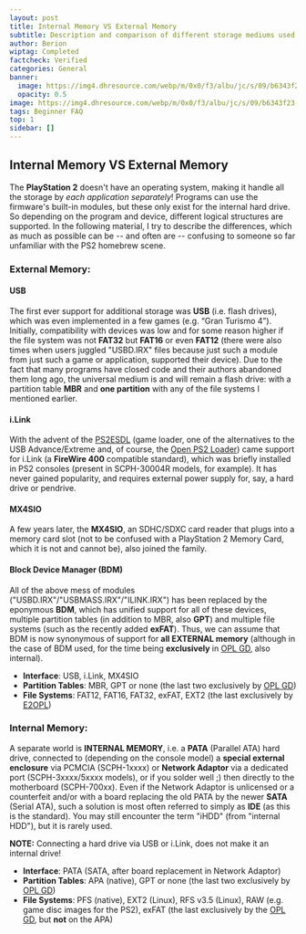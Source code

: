 ```yaml
---
layout: post
title: Internal Memory VS External Memory
subtitle: Description and comparison of different storage mediums used by the PS2
author: Berion
wiptag: Completed
factcheck: Verified
categories: General
banner: 
  image: https://img4.dhresource.com/webp/m/0x0/f3/albu/jc/s/09/b6343f23-fd05-4413-aafb-1ba7b38dc6cc.jpg
  opacity: 0.5
image: https://img4.dhresource.com/webp/m/0x0/f3/albu/jc/s/09/b6343f23-fd05-4413-aafb-1ba7b38dc6cc.jpg
tags: Beginner FAQ
top: 1
sidebar: []
---
```


## Internal Memory VS External Memory

The **PlayStation 2** doesn't have an operating system, making it handle all the storage by *each application separately*! Programs can use the firmware's built-in modules, but these only exist for the internal hard drive. So depending on the program and device, different logical structures are supported. In the following material, I try to describe the differences, which as much as possible can be -- and often are -- confusing to someone so far unfamiliar with the PS2 homebrew scene.

### External Memory:

#### USB
The first ever support for additional storage was **USB** (i.e. flash drives), which was even implemented in a few games (e.g. “Gran Turismo 4”). Initially, compatibility with devices was low and for some reason higher if the file system was not **FAT32** but **FAT16** or even **FAT12** (there were also times when users juggled "USBD.IRX" files because just such a module from just such a game or application, supported their device). Due to the fact that many programs have closed code and their authors abandoned them long ago, the universal medium is and will remain a flash drive: with a partition table **MBR** and **one partition** with any of the file systems I mentioned earlier.

#### i.Link
With the advent of the [PS2ESDL](https://sites.google.com/view/ysai187/home/projects/ps2esdl#h.p_DeSddFqr7A1v) (game loader, one of the alternatives to the USB Advance/Extreme and, of course, the [Open PS2 Loader](https://github.com/ps2homebrew/Open-PS2-Loader/releases)) came support for i.Link (a **FireWire 400** compatible standard), which was briefly installed in PS2 consoles (present in SCPH-30004R models, for example). It has never gained popularity, and requires external power supply for, say, a hard drive or pendrive.

#### MX4SIO
A few years later, the **MX4SIO**, an SDHC/SDXC card reader that plugs into a memory card slot (not to be confused with a PlayStation 2 Memory Card, which it is not and cannot be), also joined the family.

#### Block Device Manager (BDM)
All of the above mess of modules ("USBD.IRX"/"USBMASS.IRX"/"ILINK.IRX") has been replaced by the eponymous **BDM**, which has unified support for all of these devices, multiple partition tables (in addition to MBR, also **GPT**) and multiple file systems (such as the recently added **exFAT**). Thus, we can assume that BDM is now synonymous of support for **all EXTERNAL memory** (although in the case of BDM used, for the time being **exclusively** in [OPL GD](https://github.com/grimdoomer/Open-PS2-Loader/releases), also internal).

* **Interface**: USB, i.Link, MX4SIO
* **Partition Tables**: MBR, GPT or none (the last two exclusively by [OPL GD](https://github.com/grimdoomer/Open-PS2-Loader/releases))
* **File Systems**: FAT12, FAT16, FAT32, exFAT, EXT2 (the last exclusively by [E2OPL](https://sourceforge.net/projects/e2opl/files/))

### Internal Memory:

A separate world is **INTERNAL MEMORY**, i.e. a **PATA** (Parallel ATA) hard drive, connected to (depending on the console model) a **special external enclosure** via PCMCIA (SCPH-1xxxx) or **Network Adaptor** via a dedicated port (SCPH-3xxxx/5xxxx models), or if you solder well ;) then directly to the motherboard (SCPH-700xx). Even if the Network Adaptor is unlicensed or a counterfeit and/or with a board replacing the old PATA by the newer **SATA** (Serial ATA), such a solution is most often referred to simply as **IDE** (as this is the standard). You may still encounter the term "iHDD" (from "internal HDD"), but it is rarely used.

<div class="note">
  <strong>NOTE:</strong> Connecting a hard drive via USB or i.Link, does not make it an internal drive!
</div>

* **Interface**: PATA (SATA, after board replacement in Network Adaptor)
* **Partition Tables**: APA (native), GPT or none (the last two exclusively by [OPL GD](https://github.com/grimdoomer/Open-PS2-Loader/releases))
* **File Systems**: PFS (native), EXT2 (Linux), RFS v3.5 (Linux), RAW (e.g. game disc images for the PS2), exFAT (the last exclusively by the [OPL GD](https://github.com/grimdoomer/Open-PS2-Loader/releases), but **not** on the APA)

